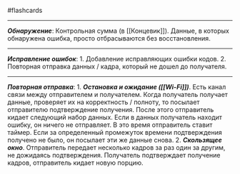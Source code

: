 #flashcards
***
***Обнаружение***:
	Контрольная сумма (в [[Концевик]]). Данные, в которых обнаружена ошибка, просто отбрасываются без восстановления.
***
***Исправление ошибок***:
	1. Добавление исправляющих ошибки кодов.
	2. Повторная отправка данных / кадра, который не дошел до получателя.
***
***Повторная отправка***:
	1. ***Остановка и ожидание ([[Wi-Fi]])***.
		Есть канал связи между отправителем и получателем. Когда получатель получает данные, проверяет их на корректность / полноту, то посылает отправителю подтверждение получения. После этого отправитель кидает следующий набор данных. Если в данных получатель находит ошибку, он ничего не отправляет. В это время отправитель ставит таймер. Если за определенный промежуток времени подтверждения получено не было, он посылает эти же данные снова.
	2. ***Скользящее окно***.
		Отправитель передает несколько кадров за раз один за другим, не дожидаясь подтверждения. Получатель подтверждает получение кадров, отправитель кидает новую порцию.
<!--SR:!2025-09-24,3,250-->